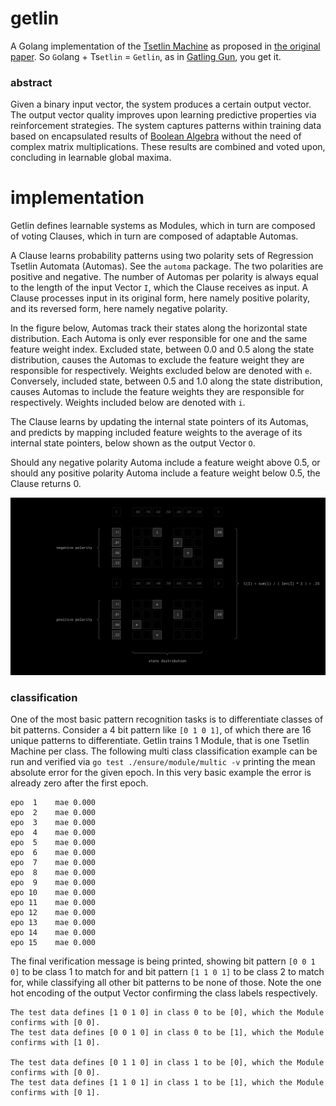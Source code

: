 # getlin

A Golang implementation of the [Tsetlin Machine] as proposed in [the original
paper]. So `G`olang + Ts`etlin` = `Getlin`, as in [Gatling Gun], you get it.

### abstract

Given a binary input vector, the system produces a certain output vector. The
output vector quality improves upon learning predictive properties via
reinforcement strategies. The system captures patterns within training data
based on encapsulated results of [Boolean Algebra] without the need of complex
matrix multiplications. These results are combined and voted upon, concluding in
learnable global maxima.

[Tsetlin Machine]: https://en.wikipedia.org/wiki/Tsetlin_machine
[the original paper]: https://arxiv.org/pdf/1804.01508.pdf
[Gatling Gun]: https://en.wikipedia.org/wiki/Gatling_gun
[Boolean Algebra]: https://en.wikipedia.org/wiki/Boolean_algebra

# implementation

Getlin defines learnable systems as Modules, which in turn are composed of
voting Clauses, which in turn are composed of adaptable Automas.

A Clause learns probability patterns using two polarity sets of Regression
Tsetlin Automata (Automas). See the `automa` package. The two polarities are
positive and negative. The number of Automas per polarity is always equal to the
length of the input Vector `I`, which the Clause receives as input. A Clause
processes input in its original form, here namely positive polarity, and its
reversed form, here namely negative polarity.

In the figure below, Automas track their states along the horizontal state
distribution. Each Automa is only ever responsible for one and the same feature
weight index. Excluded state, between 0.0 and 0.5 along the state distribution,
causes the Automas to exclude the feature weight they are responsible for
respectively. Weights excluded below are denoted with `e`. Conversely, included
state, between 0.5 and 1.0 along the state distribution, causes Automas to
include the feature weights they are responsible for respectively. Weights
included below are denoted with `i`.

The Clause learns by updating the internal state pointers of its Automas, and
predicts by mapping included feature weights to the average of its internal
state pointers, below shown as the output Vector `O`.

Should any negative polarity Automa include a feature weight above 0.5, or
should any positive polarity Automa include a feature weight below 0.5, the
Clause returns 0.

![Clause](/assets/clause.svg)

### classification

One of the most basic pattern recognition tasks is to differentiate classes of
bit patterns. Consider a 4 bit pattern like `[0 1 0 1]`, of which there are 16
unique patterns to differentiate. Getlin trains 1 Module, that is one Tsetlin
Machine per class. The following multi class classification example can be run
and verified via `go test ./ensure/module/multic -v` printing the mean absolute
error for the given epoch. In this very basic example the error is already zero
after the first epoch.

```
epo  1    mae 0.000
epo  2    mae 0.000
epo  3    mae 0.000
epo  4    mae 0.000
epo  5    mae 0.000
epo  6    mae 0.000
epo  7    mae 0.000
epo  8    mae 0.000
epo  9    mae 0.000
epo 10    mae 0.000
epo 11    mae 0.000
epo 12    mae 0.000
epo 13    mae 0.000
epo 14    mae 0.000
epo 15    mae 0.000
```

The final verification message is being printed, showing bit pattern `[0 0 1 0]`
to be class 1 to match for and bit pattern `[1 1 0 1]` to be class 2 to match
for, while classifying all other bit patterns to be none of those. Note the one
hot encoding of the output Vector confirming the class labels respectively.

```
The test data defines [1 0 1 0] in class 0 to be [0], which the Module confirms with [0 0].
The test data defines [0 0 1 0] in class 0 to be [1], which the Module confirms with [1 0].

The test data defines [0 1 1 0] in class 1 to be [0], which the Module confirms with [0 0].
The test data defines [1 1 0 1] in class 1 to be [1], which the Module confirms with [0 1].
```
